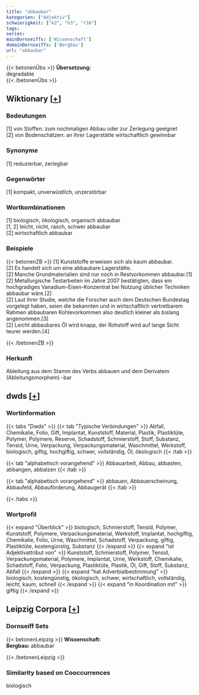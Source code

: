 ```yaml
---
title: "abbaubar"
kategorien: ["Adjektiv"]
schwierigkeit: ["k2", "h3", "r16"]
tags:
series:
mainDornseiffs: ['Wissenschaft']
domainDornseiffs: ['Bergbau']
url: "abbaubar"
---
```


{{< betonenÜbs >}}
**Übersetzung:**  
degradable  
{{< /betonenÜbs >}}

## Wiktionary [[+](https://de.wiktionary.org/wiki/abbaubar)]

### Bedeutungen
[1] von Stoffen: zum nochmaligen Abbau oder zur Zerlegung geeignet  
[2] von Bodenschätzen: an ihrer Lagerstätte wirtschaftlich gewinnbar  

### Synonyme
[1] reduzierbar, zerlegbar  

### Gegenwörter
[1] kompakt, unverwüstlich, unzerstörbar  

### Wortkombinationen
[1] biologisch, ökologisch, organisch abbaubar  
[1, 2] leicht, nicht, rasch, schwer abbaubar  
[2] wirtschaftlich abbaubar  

### Beispiele
{{< betonenZB >}}
[1] Kunststoffe erweisen sich als kaum abbaubar.  
[2] Es handelt sich um eine abbaubare Lagerstätte.  
[2] Manche Grundmaterialien sind nur noch in Restvorkommen abbaubar.[1]  
[2] Metallurgische Testarbeiten im Jahre 2007 bestätigten, dass ein hochgradiges Vanadium-Eisen-Konzentrat bei Nutzung üblicher Techniken abbaubar wäre.[2]  
[2] Laut ihrer Studie, welche die Forscher auch dem Deutschen Bundestag vorgelegt haben, seien die bekannten und in wirtschaftlich vertretbarem Rahmen abbaubaren Kohlevorkommen also deutlich kleiner als bislang angenommen.[3]  
[2] Leicht abbaubares Öl wird knapp, der Rohstoff wird auf lange Sicht teurer werden.[4]  

{{< /betonenZB >}}
### Herkunft
Ableitung aus dem Stamm des Verbs abbauen und dem Derivatem (Ableitungsmorphem) -bar  



## dwds [[+](https://www.dwds.de/wb/abbaubar)]

### Wortinformation
{{< tabs "Dwds" >}}
{{< tab "Typische Verbindungen" >}}
Abfall, Chemikalie, Folio, Gift, Implantat, Kunststoff, Material, Plastik, Plastiktüte, Polymer, Polymere, Reserve, Schadstoff, Schmierstoff, Stoff, Substanz, Tensid, Urne, Verpackung, Verpackungsmaterial, Waschmittel, Werkstoff, biologisch, giftig, hochgiftig, schwer, vollständig, Öl, ökologisch
{{< /tab >}}

{{< tab "alphabetisch vorangehend" >}}
Abbauarbeit, Abbau, abbasten, abbangen, abbalzen
{{< /tab >}}

{{< tab "alphabetisch vorangehend" >}}
abbauen, Abbauerscheinung, Abbaufeld, Abbauförderung, Abbaugerät
{{< /tab >}}

{{< /tabs >}}

### Wortprofil
{{< expand "Überblick" >}} biologisch, Schmierstoff, Tensid, Polymer, Kunststoff, Polymere, Verpackungsmaterial, Werkstoff, Implantat, hochgiftig, Chemikalie, Folio, Urne, Waschmittel, Schadstoff, Verpackung, giftig, Plastiktüte, kostengünstig, Substanz {{< /expand >}}
{{< expand "ist Adjektivattribut von" >}} Kunststoff, Schmierstoff, Polymer, Tensid, Verpackungsmaterial, Polymere, Implantat, Urne, Werkstoff, Chemikalie, Schadstoff, Folio, Verpackung, Plastiktüte, Plastik, Öl, Gift, Stoff, Substanz, Abfall {{< /expand >}}
{{< expand "hat Adverbialbestimmung" >}} biologisch, kostengünstig, ökologisch, schwer, wirtschaftlich, vollständig, leicht, kaum, schnell {{< /expand >}}
{{< expand "in Koordination mit" >}} giftig {{< /expand >}}

## Leipzig Corpora [[+](https://corpora.uni-leipzig.de/en/res?word=abbaubar&corpusId=deu_newscrawl-public_2018)]

### Dornseiff Sets
{{< betonenLeipzig >}}
**Wissenschaft:**  
**Bergbau:** abbaubar  

{{< /betonenLeipzig >}}

### Similarity based on Cooccurrences
biologisch

